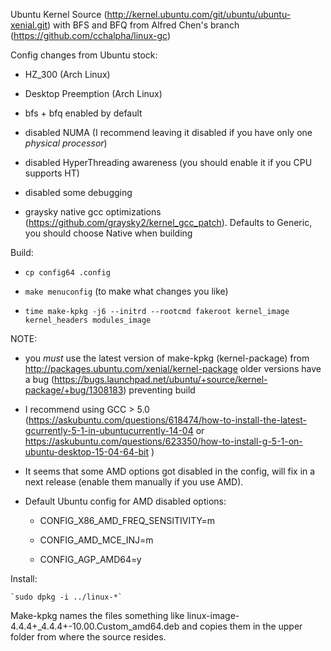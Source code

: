 Ubuntu Kernel Source (http://kernel.ubuntu.com/git/ubuntu/ubuntu-xenial.git) with BFS and BFQ from Alfred Chen's branch (https://github.com/cchalpha/linux-gc)

Config changes from Ubuntu stock:

- HZ_300 (Arch Linux)

- Desktop Preemption (Arch Linux)

- bfs + bfq enabled by default

- disabled NUMA (I recommend leaving it disabled if you have only one _physical processor_)

- disabled HyperThreading awareness (you should enable it if you CPU supports HT)

- disabled some debugging

- graysky native gcc optimizations (https://github.com/graysky2/kernel_gcc_patch). Defaults to Generic, you should choose Native when building

Build:
- `cp config64 .config`

- `make menuconfig` (to make what changes you like)

- `time make-kpkg -j6 --initrd --rootcmd fakeroot kernel_image kernel_headers modules_image`
    

NOTE:
- you *must* use the latest version of make-kpkg (kernel-package) from http://packages.ubuntu.com/xenial/kernel-package
    older versions have a bug (https://bugs.launchpad.net/ubuntu/+source/kernel-package/+bug/1308183) preventing build
    
- I recommend using GCC > 5.0 (https://askubuntu.com/questions/618474/how-to-install-the-latest-gcurrently-5-1-in-ubuntucurrently-14-04
    or https://askubuntu.com/questions/623350/how-to-install-g-5-1-on-ubuntu-desktop-15-04-64-bit )
    
- It seems that some AMD options got disabled in the config, will fix in a next release (enable them manually if you use AMD).

- Default Ubuntu config for AMD disabled options:
    - CONFIG_X86_AMD_FREQ_SENSITIVITY=m

    - CONFIG_AMD_MCE_INJ=m

    - CONFIG_AGP_AMD64=y


Install:

    `sudo dpkg -i ../linux-*`

Make-kpkg names the files something like linux-image-4.4.4+_4.4.4+-10.00.Custom_amd64.deb and copies them in the upper folder from where the source resides.
